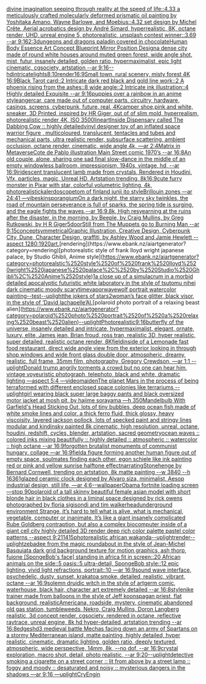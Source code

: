 [divine imagination seeping through reality at the speed of life::4.33 a meticulously crafted molecularly deformed prismatic oil painting by Yoshitaka Amano, Wayne Barlowe, and Moebius::4.32 set design by Michel Crête, Aerial acrobatics design by André Simard, hyperrealistic, 8K, octane render, UHD, unreal engine 5, photorealistic, unsplash contest winner::3.69 --ar 9:16](https://www.ebank.nz/aiartgenerator?category=divine%2520imagination%2520seeping%2520through%2520reality%2520at%2520the%2520speed%2520of%2520life%3A%3A4.33%2520a%2520meticulously%2520crafted%2520molecularly%2520deformed%2520prismatic%2520oil%2520painting%2520by%2520Yoshitaka%2520Amano%2C%2520Wayne%2520Barlowe%2C%2520and%2520Moebius%3A%3A4.32%2520set%2520design%2520by%2520Michel%2520Cr%C3%AAte%2C%2520Aerial%2520acrobatics%2520design%2520by%2520Andr%C3%A9%2520Simard%2C%2520hyperrealistic%2C%25208K%2C%2520octane%2520render%2C%2520UHD%2C%2520unreal%2520engine%25205%2C%2520photorealistic%2C%2520unsplash%2520contest%2520winner%3A%3A3.69%2520--ar%25209%3A16)[](https://www.ebank.nz/aiartgenerator?category=)[2:3](https://www.ebank.nz/aiartgenerator?category=2%3A3)[dungeons and dragons paladin covered in chocolate](https://www.ebank.nz/aiartgenerator?category=dungeons%2520and%2520dragons%2520paladin%2520covered%2520in%2520chocolate)[Human Body Essence Art Concept Blueprint Mirror Position Design](https://www.ebank.nz/aiartgenerator?category=Human%2520Body%2520Essence%2520Art%2520Concept%2520Blueprint%2520Mirror%2520Position%2520Design)[a dense city made of round white houses around muted green forest, wide angle shot, mist, futur, insanely detailed, golden ratio, hypermaximalist, epic light cinematic, cgsociety, artstation --ar 9:16](https://www.ebank.nz/aiartgenerator?category=a%2520dense%2520city%2520made%2520of%2520round%2520white%2520houses%2520around%2520muted%2520green%2520forest%2C%2520wide%2520angle%2520shot%2C%2520mist%2C%2520futur%2C%2520insanely%2520detailed%2C%2520golden%2520ratio%2C%2520hypermaximalist%2C%2520epic%2520light%2520cinematic%2C%2520cgsociety%2C%2520artstation%2520--ar%25209%3A16)[--hd](https://www.ebank.nz/aiartgenerator?category=--hd)[intricate](https://www.ebank.nz/aiartgenerator?category=intricate)[lights](https://www.ebank.nz/aiartgenerator?category=lights)[8:10](https://www.ebank.nz/aiartgenerator?category=8%3A10)[render](https://www.ebank.nz/aiartgenerator?category=render)[16:9](https://www.ebank.nz/aiartgenerator?category=16%3A9)[Small town, rural scenery, misty forest 4K 16:9](https://www.ebank.nz/aiartgenerator?category=Small%2520town%2C%2520rural%2520scenery%2C%2520misty%2520forest%25204K%252016%3A9)[Black Tarot card::2  Intricate dark red black and gold line work::2  A phoenix rising from the ashes::8 wide angle::2 Intricate ink illustration::4 Highly detailed Exquisite --ar 9:16](https://www.ebank.nz/aiartgenerator?category=Black%2520Tarot%2520card%3A%3A2%2520%2520Intricate%2520dark%2520red%2520black%2520and%2520gold%2520line%2520work%3A%3A2%2520%2520A%2520phoenix%2520rising%2520from%2520the%2520ashes%3A%3A8%2520wide%2520angle%3A%3A2%2520Intricate%2520ink%2520illustration%3A%3A4%2520Highly%2520detailed%2520Exquisite%2520--ar%25209%3A16)[puppies over a rainbow in an anime style](https://www.ebank.nz/aiartgenerator?category=puppies%2520over%2520a%2520rainbow%2520in%2520an%2520anime%2520style)[anger](https://www.ebank.nz/aiartgenerator?category=anger)[car, care made out of computer parts, circuitry, hardware, casings, screens, cyberpunk, future, real, 4K](https://www.ebank.nz/aiartgenerator?category=car%2C%2520care%2520made%2520out%2520of%2520computer%2520parts%2C%2520circuitry%2C%2520hardware%2C%2520casings%2C%2520screens%2C%2520cyberpunk%2C%2520future%2C%2520real%2C%25204K)[camper shoe,pink and white, sneaker, 3D Printed, inspired by HR Giger, out of of slim mold, hyperrealism, photorealistic render 4K, ISO 3500](https://www.ebank.nz/aiartgenerator?category=camper%2520shoe%2Cpink%2520and%2520white%2C%2520sneaker%2C%25203D%2520Printed%2C%2520inspired%2520by%2520HR%2520Giger%2C%2520out%2520of%2520of%2520slim%2520mold%2C%2520hyperrealism%2C%2520photorealistic%2520render%25204K%2C%2520ISO%25203500)[lineart](https://www.ebank.nz/aiartgenerator?category=lineart)[Inside Dispensary called The Dabbing Cow :: highly detailed](https://www.ebank.nz/aiartgenerator?category=Inside%2520Dispensary%2520called%2520The%2520Dabbing%2520Cow%2520%3A%3A%2520highly%2520detailed)[vinyl designer toy of an inflated space warrior figure , multicoloured, translucent, tentacles and tubes and mechanical parts, ultra realistic render, subsurface scattering, ambient occlusion, octane render, cinematic, wide angle 4k, —ar 2:4](https://www.ebank.nz/aiartgenerator?category=vinyl%2520designer%2520toy%2520of%2520an%2520inflated%2520space%2520warrior%2520figure%2520%2C%2520multicoloured%2C%2520translucent%2C%2520tentacles%2520and%2520tubes%2520and%2520mechanical%2520parts%2C%2520ultra%2520realistic%2520render%2C%2520subsurface%2520scattering%2C%2520ambient%2520occlusion%2C%2520octane%2520render%2C%2520cinematic%2C%2520wide%2520angle%25204k%2C%2520%E2%80%94ar%25202%3A4)[Matrix in Metaverse](https://www.ebank.nz/aiartgenerator?category=Matrix%2520in%2520Metaverse)[Cote de Pablo illustration Main Street comic 1970’s --ar 16:8](https://www.ebank.nz/aiartgenerator?category=Cote%2520de%2520Pablo%2520illustration%2520Main%2520Street%2520comic%25201970%E2%80%99s%2520--ar%252016%3A8)[An old couple, alone, sharing one sad final slow-dance in the middle of an empty windowless ballroom, impressionism, 1940s,  vintage, hd, --ar 16:9](https://www.ebank.nz/aiartgenerator?category=An%2520old%2520couple%2C%2520alone%2C%2520sharing%2520one%2520sad%2520final%2520slow-dance%2520in%2520the%2520middle%2520of%2520an%2520empty%2520windowless%2520ballroom%2C%2520impressionism%2C%25201940s%2C%2520%2520vintage%2C%2520hd%2C%2520--ar%252016%3A9)[iridescent translucent lamb made from crystals, Rendered in Houdini, Vfx, particles, magic, Unreal HD, Artstation trending, 8k](https://www.ebank.nz/aiartgenerator?category=iridescent%2520translucent%2520lamb%2520made%2520from%2520crystals%2C%2520Rendered%2520in%2520Houdini%2C%2520Vfx%2C%2520particles%2C%2520magic%2C%2520Unreal%2520HD%2C%2520Artstation%2520trending%2C%25208k)[16:9](https://www.ebank.nz/aiartgenerator?category=16%3A9)[cute furry monster in Pixar with star, colorful,volumetric lighting, 4k, photorealistic](https://www.ebank.nz/aiartgenerator?category=cute%2520furry%2520monster%2520in%2520Pixar%2520with%2520star%2C%2520colorful%2Cvolumetric%2520lighting%2C%25204k%2C%2520photorealistic)[kalerdoscope](https://www.ebank.nz/aiartgenerator?category=kalerdoscope)[tom of finland junji ito style](https://www.ebank.nz/aiartgenerator?category=tom%2520of%2520finland%2520junji%2520ito%2520style)[Brillouin zones —ar 24:41 —vibe](https://www.ebank.nz/aiartgenerator?category=Brillouin%2520zones%2520%E2%80%94ar%252024%3A41%2520%E2%80%94vibe)[skin](https://www.ebank.nz/aiartgenerator?category=skin)[sporangium](https://www.ebank.nz/aiartgenerator?category=sporangium)[On a dark night, the starry sky twinkles, the road of mountain perseverance is full of sparks, the spring tide is surging, and the eagle fights the waves,--ar 16:9,8k, High res](https://www.ebank.nz/aiartgenerator?category=On%2520a%2520dark%2520night%2C%2520the%2520starry%2520sky%2520twinkles%2C%2520the%2520road%2520of%2520mountain%2520perseverance%2520is%2520full%2520of%2520sparks%2C%2520the%2520spring%2520tide%2520is%2520surging%2C%2520and%2520the%2520eagle%2520fights%2520the%2520waves%2C--ar%252016%3A9%2C8k%2C%2520High%2520res)[yearning at the ruins after the disaster, in the morning, by Beeple, by Craig Mullins, by Greg Rutkowski, by H R Giger](https://www.ebank.nz/aiartgenerator?category=yearning%2520at%2520the%2520ruins%2520after%2520the%2520disaster%2C%2520in%2520the%2520morning%2C%2520by%2520Beeple%2C%2520by%2520Craig%2520Mullins%2C%2520by%2520Greg%2520Rutkowski%2C%2520by%2520H%2520R%2520Giger)[5](https://www.ebank.nz/aiartgenerator?category=5)[door](https://www.ebank.nz/aiartgenerator?category=door)[Still from The Muppets go to Burning Man --ar 9:15](https://www.ebank.nz/aiartgenerator?category=Still%2520from%2520The%2520Muppets%2520go%2520to%2520Burning%2520Man%2520--ar%25209%3A15)[concept](https://www.ebank.nz/aiartgenerator?category=concept)[symmetrical](https://www.ebank.nz/aiartgenerator?category=symmetrical)[Graphic Illustration, Creative Design, Cyberpunk City, Dune, Character Design, graffiti, by Ashley Wood and Jamie Hewlett --aspect 1280:1920](https://www.ebank.nz/aiartgenerator?category=Graphic%2520Illustration%2C%2520Creative%2520Design%2C%2520Cyberpunk%2520City%2C%2520Dune%2C%2520Character%2520Design%2C%2520graffiti%2C%2520by%2520Ashley%2520Wood%2520and%2520Jamie%2520Hewlett%2520--aspect%25201280%3A1920)[art.](https://www.ebank.nz/aiartgenerator?category=art.)[rendering](https://www.ebank.nz/aiartgenerator?category=rendering)[photorealstic style of frank lloyd wright japanese palace, by Studio Ghibli, Anime style](https://www.ebank.nz/aiartgenerator?category=photorealstic%2520style%2520of%2520frank%2520lloyd%2520wright%2520japanese%2520palace%2C%2520by%2520Studio%2520Ghibli%2C%2520Anime%2520style)[1](https://www.ebank.nz/aiartgenerator?category=1)[a close up of a simulacrum in a morbid detailed apocalyptic futuristic white laboratory in the style of tsutomu nihei dark cinematic moody scary](https://www.ebank.nz/aiartgenerator?category=a%2520close%2520up%2520of%2520a%2520simulacrum%2520in%2520a%2520morbid%2520detailed%2520apocalyptic%2520futuristic%2520white%2520laboratory%2520in%2520the%2520style%2520of%2520tsutomu%2520nihei%2520dark%2520cinematic%2520moody%2520scary)[time](https://www.ebank.nz/aiartgenerator?category=time)[vaporwave](https://www.ebank.nz/aiartgenerator?category=vaporwave)[wolf portrait watercolor painting](https://www.ebank.nz/aiartgenerator?category=wolf%2520portrait%2520watercolor%2520painting)[--test](https://www.ebank.nz/aiartgenerator?category=--test)[--uplight](https://www.ebank.nz/aiartgenerator?category=--uplight)[the jokers of stars](https://www.ebank.nz/aiartgenerator?category=the%2520jokers%2520of%2520stars)[2](https://www.ebank.nz/aiartgenerator?category=2)[woman’s face glitter, black visor, in the style of ‘David lachapelle’](https://www.ebank.nz/aiartgenerator?category=woman%E2%80%99s%2520face%2520glitter%2C%2520black%2520visor%2C%2520in%2520the%2520style%2520of%2520%E2%80%98David%2520lachapelle%E2%80%99)[AI.](https://www.ebank.nz/aiartgenerator?category=AI.)[polaroid photo portrait of a relaxing beast alien](https://www.ebank.nz/aiartgenerator?category=polaroid%2520photo%2520portrait%2520of%2520a%2520relaxing%2520beast%2520alien)[--uplight](https://www.ebank.nz/aiartgenerator?category=--uplight)[Photorealistic](https://www.ebank.nz/aiartgenerator?category=Photorealistic)[9:16](https://www.ebank.nz/aiartgenerator?category=9%3A16)[butterfly of the universe, insanely detailed and intricate, hypermaximalist, elegant, ornate, luxury, elite, James jean, Brian froud, ross tran, realistic 3D, hyper realistic, super detailed, realistic octane render, 8K](https://www.ebank.nz/aiartgenerator?category=butterfly%2520of%2520the%2520universe%2C%2520insanely%2520detailed%2520and%2520intricate%2C%2520hypermaximalist%2C%2520elegant%2C%2520ornate%2C%2520luxury%2C%2520elite%2C%2520James%2520jean%2C%2520Brian%2520froud%2C%2520ross%2520tran%2C%2520realistic%25203D%2C%2520hyper%2520realistic%2C%2520super%2520detailed%2C%2520realistic%2520octane%2520render%2C%25208K)[field](https://www.ebank.nz/aiartgenerator?category=field)[inside of a Lemonade fast food restaurant, direct wide angle view from the exterior looking in through shop windows and wide front glass double door, atmospheric, dreamy, realistic, full frame, 35mm film, photography, Gregory Crewdson, —ar 1:1 --uplight](https://www.ebank.nz/aiartgenerator?category=inside%2520of%2520a%2520Lemonade%2520fast%2520food%2520restaurant%2C%2520direct%2520wide%2520angle%2520view%2520from%2520the%2520exterior%2520looking%2520in%2520through%2520shop%2520windows%2520and%2520wide%2520front%2520glass%2520double%2520door%2C%2520atmospheric%2C%2520dreamy%2C%2520realistic%2C%2520full%2520frame%2C%252035mm%2520film%2C%2520photography%2C%2520Gregory%2520Crewdson%2C%2520%E2%80%94ar%25201%3A1%2520--uplight)[Donald trump angrily torments a crowd but no one can hear him, vintage voyeuristic photograph, telephoto, black and white, dramatic lighting —aspect 5:4 —video](https://www.ebank.nz/aiartgenerator?category=Donald%2520trump%2520angrily%2520torments%2520a%2520crowd%2520but%2520no%2520one%2520can%2520hear%2520him%2C%2520vintage%2520voyeuristic%2520photograph%2C%2520telephoto%2C%2520black%2520and%2520white%2C%2520dramatic%2520lighting%2520%E2%80%94aspect%25205%3A4%2520%E2%80%94video)[maiden](https://www.ebank.nz/aiartgenerator?category=maiden)[The planet Mars in the process of being terraformed with different enclosed space colonies like terrariums --uplight](https://www.ebank.nz/aiartgenerator?category=The%2520planet%2520Mars%2520in%2520the%2520process%2520of%2520being%2520terraformed%2520with%2520different%2520enclosed%2520space%2520colonies%2520like%2520terrariums%2520--uplight)[girl wearing black super large baggy pants and black oversized motor jacket at mosh pit, by hajime sorayama —h 350](https://www.ebank.nz/aiartgenerator?category=girl%2520wearing%2520black%2520super%2520large%2520baggy%2520pants%2520and%2520black%2520oversized%2520motor%2520jacket%2520at%2520mosh%2520pit%2C%2520by%2520hajime%2520sorayama%2520%E2%80%94h%2520350)[Mandelbulb With Garfield's Head Sticking Out, lots of tiny bubbles, deep ocean fish made of white smoke lines and color, a thick ferro fluid, thick glossy, heavy viscoisity, layered jackson pollock, lots of specked paint and stringy lines modular and kindinsky painted 8k cinematic, high resolution, unreal, octane, houdini, redshift, cycles, blender, artstation, sacred geometry](https://www.ebank.nz/aiartgenerator?category=Mandelbulb%2520With%2520Garfield%27s%2520Head%2520Sticking%2520Out%2C%2520lots%2520of%2520tiny%2520bubbles%2C%2520deep%2520ocean%2520fish%2520made%2520of%2520white%2520smoke%2520lines%2520and%2520color%2C%2520a%2520thick%2520ferro%2520fluid%2C%2520thick%2520glossy%2C%2520heavy%2520viscoisity%2C%2520layered%2520jackson%2520pollock%2C%2520lots%2520of%2520specked%2520paint%2520and%2520stringy%2520lines%2520modular%2520and%2520kindinsky%2520painted%25208k%2520cinematic%2C%2520high%2520resolution%2C%2520unreal%2C%2520octane%2C%2520houdini%2C%2520redshift%2C%2520cycles%2C%2520blender%2C%2520artstation%2C%2520sacred%2520geometry)[ocean waves :: colored inks mixing beautifully :: highly detailed :: atmospheric :: watercolor :: high octane --ar 16:9](https://www.ebank.nz/aiartgenerator?category=ocean%2520waves%2520%3A%3A%2520colored%2520inks%2520mixing%2520beautifully%2520%3A%3A%2520highly%2520detailed%2520%3A%3A%2520atmospheric%2520%3A%3A%2520watercolor%2520%3A%3A%2520high%2520octane%2520--ar%252016%3A9)[forgotten brutalist monuments of communist hungary, collage —ar 16:9](https://www.ebank.nz/aiartgenerator?category=forgotten%2520brutalist%2520monuments%2520of%2520communist%2520hungary%2C%2520collage%2520%E2%80%94ar%252016%3A9)[field](https://www.ebank.nz/aiartgenerator?category=field)[a figure forming another human figure out of empty space, soulmates finding each other, egon schiele like ink painting red or pink and yellow sunrise halftone effect](https://www.ebank.nz/aiartgenerator?category=a%2520figure%2520forming%2520another%2520human%2520figure%2520out%2520of%2520empty%2520space%2C%2520soulmates%2520finding%2520each%2520other%2C%2520egon%2520schiele%2520like%2520ink%2520painting%2520red%2520or%2520pink%2520and%2520yellow%2520sunrise%2520halftone%2520effect)[narrating](https://www.ebank.nz/aiartgenerator?category=narrating)[Stonehenge by Bernard Cornwell, trending on artstation, 8k matte painting --w 3840 --h 1636](https://www.ebank.nz/aiartgenerator?category=Stonehenge%2520by%2520Bernard%2520Cornwell%2C%2520trending%2520on%2520artstation%2C%25208k%2520matte%2520painting%2520--w%25203840%2520--h%25201636)[1](https://www.ebank.nz/aiartgenerator?category=1)[glazed ceramic clock designed by Alvaro siza, minimalist, Aesop industrial design, still life, —ar 4:6](https://www.ebank.nz/aiartgenerator?category=glazed%2520ceramic%2520clock%2520designed%2520by%2520Alvaro%2520siza%2C%2520minimalist%2C%2520Aesop%2520industrial%2520design%2C%2520still%2520life%2C%2520%E2%80%94ar%25204%3A6)[--wallpaper](https://www.ebank.nz/aiartgenerator?category=--wallpaper)[Obama fortnite loading screen —stop 90](https://www.ebank.nz/aiartgenerator?category=Obama%2520fortnite%2520loading%2520screen%2520%E2%80%94stop%252090)[polaroid of a tall skinny beautiful female asian model with short blonde hair in black clothes in a liminal space designed by rick owens photographed by floria sigisondi and tim walker](https://www.ebank.nz/aiartgenerator?category=polaroid%2520of%2520a%2520tall%2520skinny%2520beautiful%2520female%2520asian%2520model%2520with%2520short%2520blonde%2520hair%2520in%2520black%2520clothes%2520in%2520a%2520liminal%2520space%2520designed%2520by%2520rick%2520owens%2520photographed%2520by%2520floria%2520sigisondi%2520and%2520tim%2520walker)[head](https://www.ebank.nz/aiartgenerator?category=head)[underground   environment  Strange,  it’s hard to tell what is alive, what is mechanical, vegetable, computer or inanimate. It’s like a giant insanely complicated Rube Goldberg contraption, but also a complex biocomputer inside of a giant cell city highly detailed 3D render deep rich color palette pastel color patterns --aspect 9:21](https://www.ebank.nz/aiartgenerator?category=underground%2520%2520%2520environment%2520%2520Strange%2C%2520%2520it%E2%80%99s%2520hard%2520to%2520tell%2520what%2520is%2520alive%2C%2520what%2520is%2520mechanical%2C%2520vegetable%2C%2520computer%2520or%2520inanimate.%2520It%E2%80%99s%2520like%2520a%2520giant%2520insanely%2520complicated%2520Rube%2520Goldberg%2520contraption%2C%2520but%2520also%2520a%2520complex%2520biocomputer%2520inside%2520of%2520a%2520giant%2520cell%2520city%2520highly%2520detailed%25203D%2520render%2520deep%2520rich%2520color%2520palette%2520pastel%2520color%2520patterns%2520--aspect%25209%3A21)[1415](https://www.ebank.nz/aiartgenerator?category=1415)[photorealistic african wakanda](https://www.ebank.nz/aiartgenerator?category=photorealistic%2520african%2520wakanda)[--uplight](https://www.ebank.nz/aiartgenerator?category=--uplight)[render](https://www.ebank.nz/aiartgenerator?category=render)[--uplight](https://www.ebank.nz/aiartgenerator?category=--uplight)[zebadee from the magic roundabout in the style of Jean-Michel Basquiat](https://www.ebank.nz/aiartgenerator?category=zebadee%2520from%2520the%2520magic%2520roundabout%2520in%2520the%2520style%2520of%2520Jean-Michel%2520Basquiat)[a dark grid background texture for motion graphics, ash thorp, fui](https://www.ebank.nz/aiartgenerator?category=a%2520dark%2520grid%2520background%2520texture%2520for%2520motion%2520graphics%2C%2520ash%2520thorp%2C%2520fui)[one [SpongeBob's face] standing in africa fit in screen::20 African animals on the side::5 oasis::5 ultra-detail, SpongeBob style::12 epic lighting, vivid light refractions, portrait::10 —ar 16:9](https://www.ebank.nz/aiartgenerator?category=one%2520%5BSpongeBob%27s%2520face%5D%2520standing%2520in%2520africa%2520fit%2520in%2520screen%3A%3A20%2520African%2520animals%2520on%2520the%2520side%3A%3A5%2520oasis%3A%3A5%2520ultra-detail%2C%2520SpongeBob%2520style%3A%3A12%2520epic%2520lighting%2C%2520vivid%2520light%2520refractions%2C%2520portrait%3A%3A10%2520%E2%80%94ar%252016%3A9)[sound wave interface, psychedelic, dusty, sunset, krakatoa smoke, detailed, realistic, vibrant, octane --ar 16:9](https://www.ebank.nz/aiartgenerator?category=sound%2520wave%2520interface%2C%2520psychedelic%2C%2520dusty%2C%2520sunset%2C%2520krakatoa%2520smoke%2C%2520detailed%2C%2520realistic%2C%2520vibrant%2C%2520octane%2520--ar%252016%3A9)[solemn druidic witch in the style of artgerm comic, waterhouse, black hair, character art extremely detailed --ar 16:8](https://www.ebank.nz/aiartgenerator?category=solemn%2520druidic%2520witch%2520in%2520the%2520style%2520of%2520artgerm%2520comic%2C%2520waterhouse%2C%2520black%2520hair%2C%2520character%2520art%2520extremely%2520detailed%2520--ar%252016%3A8)[style](https://www.ebank.nz/aiartgenerator?category=style)[nike trainer made from balloons in the style of Jeff koons](https://www.ebank.nz/aiartgenerator?category=nike%2520trainer%2520made%2520from%2520balloons%2520in%2520the%2520style%2520of%2520Jeff%2520koons)[pagan priest, flat background, realistic](https://www.ebank.nz/aiartgenerator?category=pagan%2520priest%2C%2520flat%2520background%2C%2520realistic)[Americana, roadside, mystery, cinematic abandoned old gas station, tumbleweeds, Nekro, Craig Mullins, Doron Langberg realistic, 3d concept render, cgsociety, rendered in octane, reflective raytrace, unreal engine, 8k hd hyper-detailed, artstation trending --ar 16:8](https://www.ebank.nz/aiartgenerator?category=Americana%2C%2520roadside%2C%2520mystery%2C%2520cinematic%2520abandoned%2520old%2520gas%2520station%2C%2520tumbleweeds%2C%2520Nekro%2C%2520Craig%2520Mullins%2C%2520Doron%2520Langberg%2520realistic%2C%25203d%2520concept%2520render%2C%2520cgsociety%2C%2520rendered%2520in%2520octane%2C%2520reflective%2520raytrace%2C%2520unreal%2520engine%2C%25208k%2520hd%2520hyper-detailed%2C%2520artstation%2520trending%2520--ar%252016%3A8)[edges](https://www.ebank.nz/aiartgenerator?category=edges)[hd](https://www.ebank.nz/aiartgenerator?category=hd)[3 medieval battle Mechas facing down an army of Spartans on a stormy Mediterranean island, matte painting, highly detailed, hyper realistic, cinematic, dramatic lighting, golden ratio, deeply textured, atmospheric, wide perspective, 14mm, 8k, --no dof, --ar 16:9](https://www.ebank.nz/aiartgenerator?category=3%2520medieval%2520battle%2520Mechas%2520facing%2520down%2520an%2520army%2520of%2520Spartans%2520on%2520a%2520stormy%2520Mediterranean%2520island%2C%2520matte%2520painting%2C%2520highly%2520detailed%2C%2520hyper%2520realistic%2C%2520cinematic%2C%2520dramatic%2520lighting%2C%2520golden%2520ratio%2C%2520deeply%2520textured%2C%2520atmospheric%2C%2520wide%2520perspective%2C%252014mm%2C%25208k%2C%2520--no%2520dof%2C%2520--ar%252016%3A9)[crystal exploration, macro shot, detail, photo realistic, --ar 9:20](https://www.ebank.nz/aiartgenerator?category=crystal%2520exploration%2C%2520macro%2520shot%2C%2520detail%2C%2520photo%2520realistic%2C%2520--ar%25209%3A20)[--uplight](https://www.ebank.nz/aiartgenerator?category=--uplight)[detective smoking a cigarette on a street corner :: lit from above by a street lamp :: foggy and moody :: desaturated and noisy :: mysterious dangers in the shadows —ar 9:16 —uplight](https://www.ebank.nz/aiartgenerator?category=detective%2520smoking%2520a%2520cigarette%2520on%2520a%2520street%2520corner%2520%3A%3A%2520lit%2520from%2520above%2520by%2520a%2520street%2520lamp%2520%3A%3A%2520foggy%2520and%2520moody%2520%3A%3A%2520desaturated%2520and%2520noisy%2520%3A%3A%2520mysterious%2520dangers%2520in%2520the%2520shadows%2520%E2%80%94ar%25209%3A16%2520%E2%80%94uplight)[CryEngin](https://www.ebank.nz/aiartgenerator?category=CryEngin)